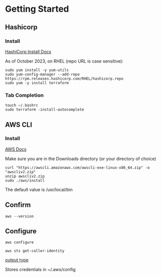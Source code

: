 # Getting Started

## Hashicorp
### Install
[HashiCorp Install Docs](https://developer.hashicorp.com/terraform/tutorials/aws-get-started/install-cli?in=terraform%2Faws-get-started)

As of October 2023, on RHEL (repo URL is case sensitive):
```
sudo yum install -y yum-utils
sudo yum-config-manager --add-repo https://rpm.releases.hashicorp.com/RHEL/hashicorp.repo
sudo yum -y install terraform
```


### Tab Completion

```
touch ~/.bashrc
sudo terraform -install-autocomplete
```

## AWS CLI
### Install
[AWS Docs](https://docs.aws.amazon.com/cli/latest/userguide/getting-started-install.html)

Make sure you are in the Downloads directory (or your directory of choice)
```
curl "https://awscli.amazonaws.com/awscli-exe-linux-x86_64.zip" -o "awscliv2.zip"
unzip awscliv2.zip
sudo ./aws/install
```
The default value is /usr/local/bin

## Confirm
```
aws --version
```

## Configure
```
aws configure

aws sts get-caller-identity
```
[output type](https://docs.aws.amazon.com/cli/latest/userguide/cli-usage-output-format.html)

Stores credentials in ~/.aws/config
